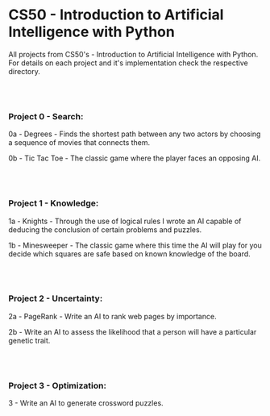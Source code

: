 # CS50 - Introduction to Artificial Intelligence with Python

 All projects from CS50's - Introduction to Artificial Intelligence with Python.
 For details on each project and it's implementation check the respective directory.

<br></br>

### Project 0 - Search:

  0a - Degrees - Finds the shortest path between any two actors by choosing a sequence of movies that connects them.

  0b - Tic Tac Toe - The classic game where the player faces an opposing AI. 

<br></br>

### Project 1 - Knowledge:

 1a - Knights - Through the use of logical rules I wrote an AI capable of deducing the conclusion of certain problems and puzzles.
 
 1b - Minesweeper - The classic game where this time the AI will play for you decide which squares are safe based on known knowledge of the board.

<br></br>

### Project 2 - Uncertainty:

2a - PageRank - Write an AI to rank web pages by importance.

2b - Write an AI to assess the likelihood that a person will have a particular genetic trait.

<br></br>

### Project 3 - Optimization:

3 - Write an AI to generate crossword puzzles.
